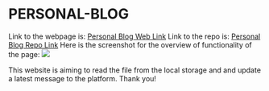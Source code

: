# PERSONAL-BLOG
Link to the webpage is: [Personal Blog Web Link](https://william-figure.github.io/PERSONAL-BLOG/)
Link to the repo is: [Personal Blog Repo Link](https://github.com/William-figure/PERSONAL-BLOG)
Here is the screenshot for the overview of  functionality of the page: ![](./Assets/img/personal_blog.gif)

This website is aiming to read the file from the local storage and and update a latest message to the platform. Thank you!